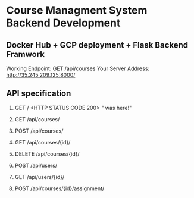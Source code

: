# Course Managment System Backend Development

## Docker Hub + GCP deployment + Flask Backend Framwork

Working Endpoint:  GET /api/courses
Your Server Address: http://35.245.209.125:8000/

## API specification
1. GET /
<HTTP STATUS CODE 200>
"<YOUR NETID> was here!"

2. GET  /api/courses/
3. POST  /api/courses/
4. GET /api/courses/{id}/
5. DELETE  /api/courses/{id}/
6. POST /api/users/
7. GET /api/users/{id}/
8. POST /api/courses/{id}/assignment/
